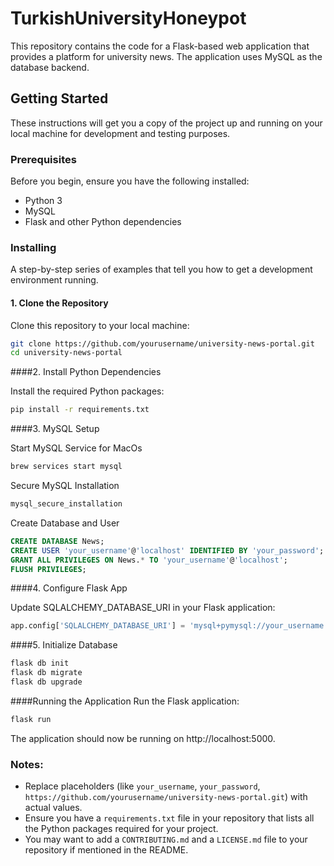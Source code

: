 # TurkishUniversityHoneypot

This repository contains the code for a Flask-based web application that provides a platform for university news. The application uses MySQL as the database backend.

## Getting Started

These instructions will get you a copy of the project up and running on your local machine for development and testing purposes.

### Prerequisites

Before you begin, ensure you have the following installed:
- Python 3
- MySQL
- Flask and other Python dependencies

### Installing

A step-by-step series of examples that tell you how to get a development environment running.

#### 1. Clone the Repository

Clone this repository to your local machine:

```bash
git clone https://github.com/yourusername/university-news-portal.git
cd university-news-portal
```

####2. Install Python Dependencies

Install the required Python packages:

```bash
pip install -r requirements.txt
```
####3. MySQL Setup

Start MySQL Service for MacOs

```bash
brew services start mysql
```

Secure MySQL Installation

```bash
mysql_secure_installation
```

Create Database and User

```sql
CREATE DATABASE News;
CREATE USER 'your_username'@'localhost' IDENTIFIED BY 'your_password';
GRANT ALL PRIVILEGES ON News.* TO 'your_username'@'localhost';
FLUSH PRIVILEGES;
```

####4. Configure Flask App

Update SQLALCHEMY_DATABASE_URI in your Flask application:

```python
app.config['SQLALCHEMY_DATABASE_URI'] = 'mysql+pymysql://your_username:your_password@localhost/News'
```

####5. Initialize Database

```bash
flask db init
flask db migrate
flask db upgrade
```

####Running the Application
Run the Flask application:

```bash
flask run
```

The application should now be running on http://localhost:5000.


### Notes:

- Replace placeholders (like `your_username`, `your_password`, `https://github.com/yourusername/university-news-portal.git`) with actual values.
- Ensure you have a `requirements.txt` file in your repository that lists all the Python packages required for your project.
- You may want to add a `CONTRIBUTING.md` and a `LICENSE.md` file to your repository if mentioned in the README.

